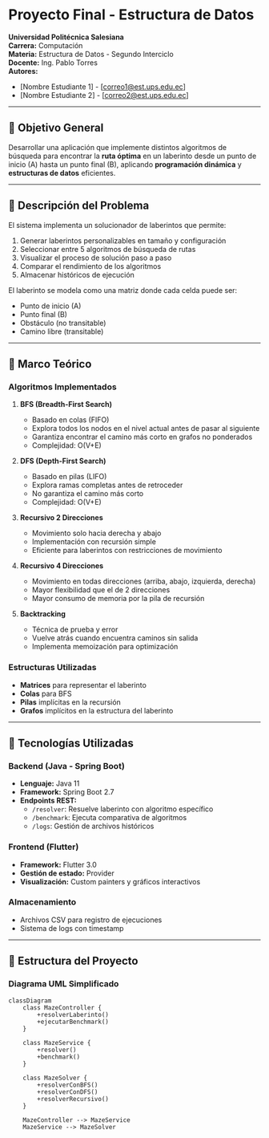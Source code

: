 # Proyecto Final - Estructura de Datos

**Universidad Politécnica Salesiana**  
**Carrera:** Computación  
**Materia:** Estructura de Datos - Segundo Interciclo  
**Docente:** Ing. Pablo Torres  
**Autores:**  
- [Nombre Estudiante 1] - [correo1@est.ups.edu.ec]  
- [Nombre Estudiante 2] - [correo2@est.ups.edu.ec]  

---

## 🎯 Objetivo General

Desarrollar una aplicación que implemente distintos algoritmos de búsqueda para encontrar la **ruta óptima** en un laberinto desde un punto de inicio (A) hasta un punto final (B), aplicando **programación dinámica** y **estructuras de datos** eficientes.

---

## 📘 Descripción del Problema

El sistema implementa un solucionador de laberintos que permite:

1. Generar laberintos personalizables en tamaño y configuración
2. Seleccionar entre 5 algoritmos de búsqueda de rutas
3. Visualizar el proceso de solución paso a paso
4. Comparar el rendimiento de los algoritmos
5. Almacenar históricos de ejecución

El laberinto se modela como una matriz donde cada celda puede ser:
- Punto de inicio (A)
- Punto final (B)
- Obstáculo (no transitable)
- Camino libre (transitable)

---

## 🧠 Marco Teórico

### Algoritmos Implementados

1. **BFS (Breadth-First Search)**
   - Basado en colas (FIFO)
   - Explora todos los nodos en el nivel actual antes de pasar al siguiente
   - Garantiza encontrar el camino más corto en grafos no ponderados
   - Complejidad: O(V+E)

2. **DFS (Depth-First Search)**
   - Basado en pilas (LIFO)
   - Explora ramas completas antes de retroceder
   - No garantiza el camino más corto
   - Complejidad: O(V+E)

3. **Recursivo 2 Direcciones**
   - Movimiento solo hacia derecha y abajo
   - Implementación con recursión simple
   - Eficiente para laberintos con restricciones de movimiento

4. **Recursivo 4 Direcciones**
   - Movimiento en todas direcciones (arriba, abajo, izquierda, derecha)
   - Mayor flexibilidad que el de 2 direcciones
   - Mayor consumo de memoria por la pila de recursión

5. **Backtracking**
   - Técnica de prueba y error
   - Vuelve atrás cuando encuentra caminos sin salida
   - Implementa memoización para optimización

### Estructuras Utilizadas
- **Matrices** para representar el laberinto
- **Colas** para BFS
- **Pilas** implícitas en la recursión
- **Grafos** implícitos en la estructura del laberinto

---

## 🧰 Tecnologías Utilizadas

### Backend (Java - Spring Boot)
- **Lenguaje:** Java 11
- **Framework:** Spring Boot 2.7
- **Endpoints REST:**
  - `/resolver`: Resuelve laberinto con algoritmo específico
  - `/benchmark`: Ejecuta comparativa de algoritmos
  - `/logs`: Gestión de archivos históricos

### Frontend (Flutter)
- **Framework:** Flutter 3.0
- **Gestión de estado:** Provider
- **Visualización:** Custom painters y gráficos interactivos

### Almacenamiento
- Archivos CSV para registro de ejecuciones
- Sistema de logs con timestamp

---

## 🧩 Estructura del Proyecto

### Diagrama UML Simplificado

```mermaid
classDiagram
    class MazeController {
        +resolverLaberinto()
        +ejecutarBenchmark()
    }
    
    class MazeService {
        +resolver()
        +benchmark()
    }
    
    class MazeSolver {
        +resolverConBFS()
        +resolverConDFS()
        +resolverRecursivo()
    }
    
    MazeController --> MazeService
    MazeService --> MazeSolver